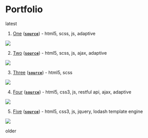 # Portfolio

latest

1. [One](https://stasguma.github.io/practice/hipsweet/index.html) ([**`source`**](https://github.com/stasguma/stasguma.github.io/tree/master/practice/hipsweet)) - html5, scss, js, adaptive

![](https://im.ezgif.com/tmp/ezgif-1-50c2bdac34.gif)

2. [Two](https://stasguma.github.io/practice/sevenhills/index.html) ([**`source`**](https://github.com/stasguma/stasguma.github.io/tree/master/practice/sevenhills)) - html5, scss, js, ajax, adaptive

![](https://im.ezgif.com/tmp/ezgif-1-493da0766e.gif)

3. [Three](https://stasguma.github.io/practice/bakery/index.html) ([**`source`**](https://github.com/stasguma/stasguma.github.io/tree/master/practice/bakery)) - html5, scss

![](https://im.ezgif.com/tmp/ezgif-1-3756d819ea.gif)

4. [Four](https://stasguma.github.io/GoIT/JavaScript/js_exam/index.html) ([**`source`**](https://github.com/stasguma/stasguma.github.io/tree/master/GoIT/JavaScript/js_exam)) - html5, css3, js, restful api, ajax, adaptive

![](https://im.ezgif.com/tmp/ezgif-1-1d0cbc2f76.gif)

5. [Five](https://stasguma.github.io/GoIT/JavaScript/lesson%2019-20/index.html) ([**`source`**](https://github.com/stasguma/stasguma.github.io/tree/master/GoIT/JavaScript/lesson%2019-20)) - html5, css3, js, jquery, lodash template engine

![](https://imgur.com/d242c9e2-12bd-48d4-b49f-573f7631f05b)

older
